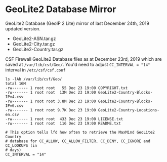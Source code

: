 # GeoLite2 Database Mirror

GeoLite2 Database (GeoIP 2 Lite) mirror of last December 24th, 2019 updated version.

* GeoLite2-ASN.tar.gz
* GeoLite2-City.tar.gz
* GeoLite2-Country.tar.gz

CSF Firewall GeoLite2 Database files as at December 23rd, 2019 which are saved at `/var/lib/csf/Geo/`. You'd need to adjust `CC_INTERVAL = "14"` interval in `/etc/csf/csf.conf`

```
ls -lAh /var/lib/csf/Geo/   
total 16M
-rw------- 1 root root   55 Dec 23 19:00 COPYRIGHT.txt
-rw------- 1 root root  13M Dec 23 19:00 GeoLite2-Country-Blocks-IPv4.csv
-rw------- 1 root root 3.8M Dec 23 19:00 GeoLite2-Country-Blocks-IPv6.csv
-rw------- 1 root root 9.7K Dec 23 19:00 GeoLite2-Country-Locations-en.csv
-rw------- 1 root root  433 Dec 23 19:00 LICENSE.txt
-rw------- 1 root root  116 Dec 23 19:00 README.txt
```
```
# This option tells lfd how often to retrieve the MaxMind GeoLite2 Country
# database for CC_ALLOW, CC_ALLOW_FILTER, CC_DENY, CC_IGNORE and CC_LOOKUPS (in
# days)
CC_INTERVAL = "14"
```
